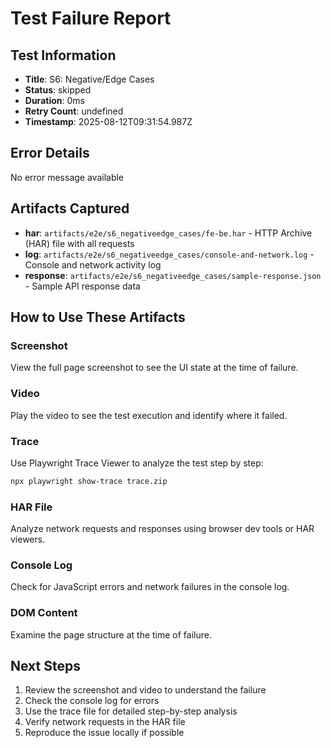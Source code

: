 # Test Failure Report

## Test Information
- **Title**: S6: Negative/Edge Cases
- **Status**: skipped
- **Duration**: 0ms
- **Retry Count**: undefined
- **Timestamp**: 2025-08-12T09:31:54.987Z

## Error Details
No error message available

## Artifacts Captured
- **har**: `artifacts/e2e/s6_negativeedge_cases/fe-be.har` - HTTP Archive (HAR) file with all requests
- **log**: `artifacts/e2e/s6_negativeedge_cases/console-and-network.log` - Console and network activity log
- **response**: `artifacts/e2e/s6_negativeedge_cases/sample-response.json` - Sample API response data

## How to Use These Artifacts

### Screenshot
View the full page screenshot to see the UI state at the time of failure.

### Video
Play the video to see the test execution and identify where it failed.

### Trace
Use Playwright Trace Viewer to analyze the test step by step:
```bash
npx playwright show-trace trace.zip
```

### HAR File
Analyze network requests and responses using browser dev tools or HAR viewers.

### Console Log
Check for JavaScript errors and network failures in the console log.

### DOM Content
Examine the page structure at the time of failure.

## Next Steps
1. Review the screenshot and video to understand the failure
2. Check the console log for errors
3. Use the trace file for detailed step-by-step analysis
4. Verify network requests in the HAR file
5. Reproduce the issue locally if possible
